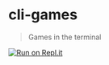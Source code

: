 # cli-games
> Games in the terminal

[![Run on Repl.it](https://repl.it/badge/github/salifm/cli-games)](https://repl.it/@AllAwesome497/cli-games)

